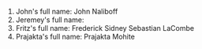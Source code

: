 1. John's full name: John Naliboff
2. Jeremey's full name:
3. Fritz's full name: Frederick Sidney Sebastian LaCombe
4. Prajakta's full name: Prajakta Mohite
